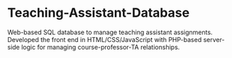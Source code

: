 # Teaching-Assistant-Database
Web-based SQL database to manage teaching assistant assignments. Developed the front end in HTML/CSS/JavaScript with PHP-based server-side logic for managing course-professor-TA relationships.
